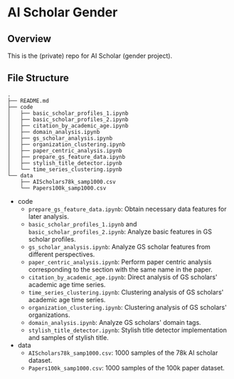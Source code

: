 # AI Scholar Gender

## Overview

This is the (private) repo for AI Scholar (gender project).

## File Structure

```
.
├── README.md
├── code
│   ├── basic_scholar_profiles_1.ipynb
│   ├── basic_scholar_profiles_2.ipynb
│   ├── citation_by_academic_age.ipynb
│   ├── domain_analysis.ipynb
│   ├── gs_scholar_analysis.ipynb
│   ├── organization_clustering.ipynb
│   ├── paper_centric_analysis.ipynb
│   ├── prepare_gs_feature_data.ipynb
│   ├── stylish_title_detector.ipynb
│   └── time_series_clustering.ipynb
└── data
    ├── AIScholars78k_samp1000.csv
    └── Papers100k_samp1000.csv
```

- code
  - `prepare_gs_feature_data.ipynb`: Obtain necessary data features for later analysis.
  - `basic_scholar_profiles_1.ipynb` and `basic_scholar_profiles_2.ipynb`: Analyze basic features in GS scholar profiles.
  - `gs_scholar_analysis.ipynb`: Analyze GS scholar features from different perspectives.
  - `paper_centric_analysis.ipynb`: Perform paper centric analysis corresponding to the section with the same name in the paper.
  - `citation_by_academic_age.ipynb`: Direct analysis of GS scholars' academic age time series.
  - `time_series_clustering.ipynb`: Clustering analysis of GS scholars' academic age time series.
  - `organization_clustering.ipynb`: Clustering analysis of GS scholars' organizations.
  - `domain_analysis.ipynb`: Analyze GS scholars' domain tags.
  - `stylish_title_detector.ipynb`: Stylish title detector implementation and samples of stylish title.
- data
  - `AIScholars78k_samp1000.csv`: 1000 samples of the 78k AI scholar dataset.
  - `Papers100k_samp1000.csv`: 1000 samples of the 100k paper dataset.